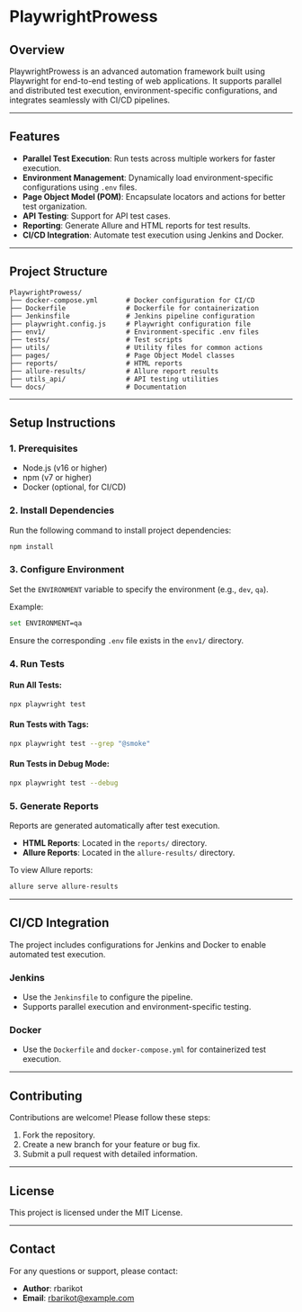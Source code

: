 # PlaywrightProwess

## **Overview**
PlaywrightProwess is an advanced automation framework built using Playwright for end-to-end testing of web applications. It supports parallel and distributed test execution, environment-specific configurations, and integrates seamlessly with CI/CD pipelines.

---

## **Features**
- **Parallel Test Execution**: Run tests across multiple workers for faster execution.
- **Environment Management**: Dynamically load environment-specific configurations using `.env` files.
- **Page Object Model (POM)**: Encapsulate locators and actions for better test organization.
- **API Testing**: Support for API test cases.
- **Reporting**: Generate Allure and HTML reports for test results.
- **CI/CD Integration**: Automate test execution using Jenkins and Docker.

---

## **Project Structure**
```
PlaywrightProwess/
├── docker-compose.yml       # Docker configuration for CI/CD
├── Dockerfile               # Dockerfile for containerization
├── Jenkinsfile              # Jenkins pipeline configuration
├── playwright.config.js     # Playwright configuration file
├── env1/                    # Environment-specific .env files
├── tests/                   # Test scripts
├── utils/                   # Utility files for common actions
├── pages/                   # Page Object Model classes
├── reports/                 # HTML reports
├── allure-results/          # Allure report results
├── utils_api/               # API testing utilities
└── docs/                    # Documentation
```

---

## **Setup Instructions**

### **1. Prerequisites**
- Node.js (v16 or higher)
- npm (v7 or higher)
- Docker (optional, for CI/CD)

### **2. Install Dependencies**
Run the following command to install project dependencies:
```bash
npm install
```

### **3. Configure Environment**
Set the `ENVIRONMENT` variable to specify the environment (e.g., `dev`, `qa`).

Example:
```bash
set ENVIRONMENT=qa
```
Ensure the corresponding `.env` file exists in the `env1/` directory.

### **4. Run Tests**
#### Run All Tests:
```bash
npx playwright test
```
#### Run Tests with Tags:
```bash
npx playwright test --grep "@smoke"
```
#### Run Tests in Debug Mode:
```bash
npx playwright test --debug
```

### **5. Generate Reports**
Reports are generated automatically after test execution.
- **HTML Reports**: Located in the `reports/` directory.
- **Allure Reports**: Located in the `allure-results/` directory.

To view Allure reports:
```bash
allure serve allure-results
```

---

## **CI/CD Integration**
The project includes configurations for Jenkins and Docker to enable automated test execution.

### **Jenkins**
- Use the `Jenkinsfile` to configure the pipeline.
- Supports parallel execution and environment-specific testing.

### **Docker**
- Use the `Dockerfile` and `docker-compose.yml` for containerized test execution.

---

## **Contributing**
Contributions are welcome! Please follow these steps:
1. Fork the repository.
2. Create a new branch for your feature or bug fix.
3. Submit a pull request with detailed information.

---

## **License**
This project is licensed under the MIT License.

---

## **Contact**
For any questions or support, please contact:
- **Author**: rbarikot
- **Email**: [rbarikot@example.com](mailto:rbarikot@example.com)